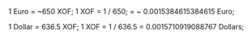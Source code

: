 
1 Euro  = ~650 XOF;
 1 XOF  = 1 / 650;
        = ~ 0.0015384615384615 Euro;

1 Dollar    = 636.5 XOF;
1 XOF       = 1 / 636.5
            = 0.0015710919088767 Dollars;